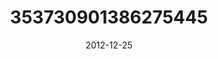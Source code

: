 ---
title: "353730901386275445"
image: "2012-12-25 09.27.11 353730901386275445_46248401"
date: "2012-12-25"
type: "photo"
---
